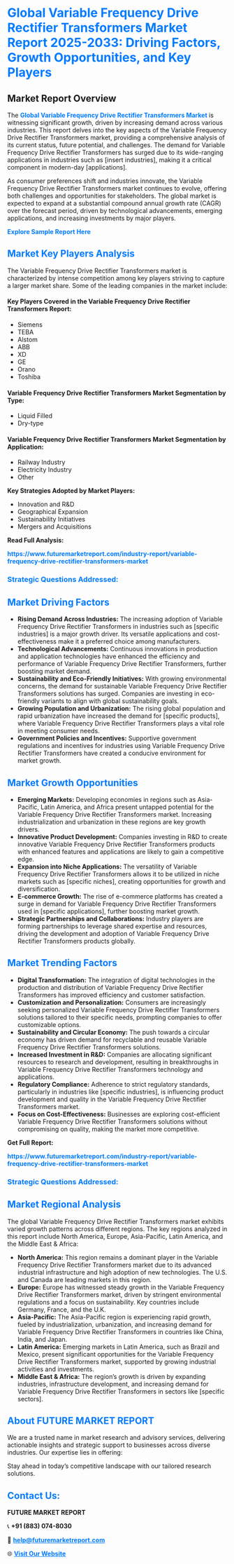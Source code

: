 <h1 style="color: #007BFF;">Global Variable Frequency Drive Rectifier Transformers Market Report 2025-2033: Driving Factors, Growth Opportunities, and Key Players</h1>

<section id="overview">
<h2>Market Report Overview</h2>
<p>The <a href="https://www.futuremarketreport.com/industry-report/variable-frequency-drive-rectifier-transformers-market" style="color: #007BFF; text-decoration: none;"><strong>Global Variable Frequency Drive Rectifier Transformers Market</strong></a> is witnessing significant growth, driven by increasing demand across various industries. This report delves into the key aspects of the Variable Frequency Drive Rectifier Transformers market, providing a comprehensive analysis of its current status, future potential, and challenges. The demand for Variable Frequency Drive Rectifier Transformers has surged due to its wide-ranging applications in industries such as [insert industries], making it a critical component in modern-day [applications].</p>
<p>As consumer preferences shift and industries innovate, the Variable Frequency Drive Rectifier Transformers market continues to evolve, offering both challenges and opportunities for stakeholders. The global market is expected to expand at a substantial compound annual growth rate (CAGR) over the forecast period, driven by technological advancements, emerging applications, and increasing investments by major players.</p>
</section>

<section id="overview">
<p><a href="https://www.futuremarketreport.com/request-sample/reportId=82026" style="color: #007BFF; text-decoration: none;"><strong>Explore Sample Report Here</strong></a></p>
</section>

<section id="key-players">
<h2 style="color: #007BFF;">Market Key Players Analysis</h2>
<p>The Variable Frequency Drive Rectifier Transformers market is characterized by intense competition among key players striving to capture a larger market share. Some of the leading companies in the market include:</p>
<h4>Key Players Covered in the Variable Frequency Drive Rectifier Transformers Report:</h4>
<ul><li>Siemens</li><li>TEBA</li><li>Alstom</li><li>ABB</li><li>XD</li><li>GE</li><li>Orano</li><li>Toshiba</li></ul>
<h4>Variable Frequency Drive Rectifier Transformers Market Segmentation by Type:</h4>
<ul><li>Liquid Filled</li><li>Dry-type</li></ul>

<h4>Variable Frequency Drive Rectifier Transformers Market Segmentation by Application:</h4>
<ul><li>Railway Industry</li><li>Electricity Industry</li><li>Other</li></ul>
<p><strong>Key Strategies Adopted by Market Players:</strong></p>
<ul>
<li>Innovation and R&D</li>
<li>Geographical Expansion</li>
<li>Sustainability Initiatives</li>
<li>Mergers and Acquisitions</li>
</ul>
</section>

<section>
<p><strong>Read Full Analysis: </strong></p><a href="https://www.futuremarketreport.com/industry-report/variable-frequency-drive-rectifier-transformers-market" style="color: #007BFF; text-decoration: none;"><strong>https://www.futuremarketreport.com/industry-report/variable-frequency-drive-rectifier-transformers-market</strong></a>
<h3 style="color: #007BFF;">Strategic Questions Addressed:</h3>
</section>

<section id="driving-factors">
<h2 style="color: #007BFF;">Market Driving Factors</h2>
<ul>
<li><strong>Rising Demand Across Industries:</strong> The increasing adoption of Variable Frequency Drive Rectifier Transformers in industries such as [specific industries] is a major growth driver. Its versatile applications and cost-effectiveness make it a preferred choice among manufacturers.</li>
<li><strong>Technological Advancements:</strong> Continuous innovations in production and application technologies have enhanced the efficiency and performance of Variable Frequency Drive Rectifier Transformers, further boosting market demand.</li>
<li><strong>Sustainability and Eco-Friendly Initiatives:</strong> With growing environmental concerns, the demand for sustainable Variable Frequency Drive Rectifier Transformers solutions has surged. Companies are investing in eco-friendly variants to align with global sustainability goals.</li>
<li><strong>Growing Population and Urbanization:</strong> The rising global population and rapid urbanization have increased the demand for [specific products], where Variable Frequency Drive Rectifier Transformers plays a vital role in meeting consumer needs.</li>
<li><strong>Government Policies and Incentives:</strong> Supportive government regulations and incentives for industries using Variable Frequency Drive Rectifier Transformers have created a conducive environment for market growth.</li>
</ul>
</section>

<section id="growth-opportunities">
<h2 style="color: #007BFF;">Market Growth Opportunities</h2>
<ul>
<li><strong>Emerging Markets:</strong> Developing economies in regions such as Asia-Pacific, Latin America, and Africa present untapped potential for the Variable Frequency Drive Rectifier Transformers market. Increasing industrialization and urbanization in these regions are key growth drivers.</li>
<li><strong>Innovative Product Development:</strong> Companies investing in R&D to create innovative Variable Frequency Drive Rectifier Transformers products with enhanced features and applications are likely to gain a competitive edge.</li>
<li><strong>Expansion into Niche Applications:</strong> The versatility of Variable Frequency Drive Rectifier Transformers allows it to be utilized in niche markets such as [specific niches], creating opportunities for growth and diversification.</li>
<li><strong>E-commerce Growth:</strong> The rise of e-commerce platforms has created a surge in demand for Variable Frequency Drive Rectifier Transformers used in [specific applications], further boosting market growth.</li>
<li><strong>Strategic Partnerships and Collaborations:</strong> Industry players are forming partnerships to leverage shared expertise and resources, driving the development and adoption of Variable Frequency Drive Rectifier Transformers products globally.</li>
</ul>
</section>

<section id="trending-factors">
<h2 style="color: #007BFF;">Market Trending Factors</h2>
<ul>
<li><strong>Digital Transformation:</strong> The integration of digital technologies in the production and distribution of Variable Frequency Drive Rectifier Transformers has improved efficiency and customer satisfaction.</li>
<li><strong>Customization and Personalization:</strong> Consumers are increasingly seeking personalized Variable Frequency Drive Rectifier Transformers solutions tailored to their specific needs, prompting companies to offer customizable options.</li>
<li><strong>Sustainability and Circular Economy:</strong> The push towards a circular economy has driven demand for recyclable and reusable Variable Frequency Drive Rectifier Transformers solutions.</li>
<li><strong>Increased Investment in R&D:</strong> Companies are allocating significant resources to research and development, resulting in breakthroughs in Variable Frequency Drive Rectifier Transformers technology and applications.</li>
<li><strong>Regulatory Compliance:</strong> Adherence to strict regulatory standards, particularly in industries like [specific industries], is influencing product development and quality in the Variable Frequency Drive Rectifier Transformers market.</li>
<li><strong>Focus on Cost-Effectiveness:</strong> Businesses are exploring cost-efficient Variable Frequency Drive Rectifier Transformers solutions without compromising on quality, making the market more competitive.</li>
</ul>
</section>

<section>
<p><strong>Get Full Report: </strong></p><a href="https://www.futuremarketreport.com/industry-report/variable-frequency-drive-rectifier-transformers-market" style="color: #007BFF; text-decoration: none;"><strong>https://www.futuremarketreport.com/industry-report/variable-frequency-drive-rectifier-transformers-market</strong></a>
<h3 style="color: #007BFF;">Strategic Questions Addressed:</h3>
</section>


<section id="regional-analysis">
<h2 style="color: #007BFF;">Market Regional Analysis</h2>
<p>The global Variable Frequency Drive Rectifier Transformers market exhibits varied growth patterns across different regions. The key regions analyzed in this report include North America, Europe, Asia-Pacific, Latin America, and the Middle East & Africa:</p>
<ul>
<li><strong>North America:</strong> This region remains a dominant player in the Variable Frequency Drive Rectifier Transformers market due to its advanced industrial infrastructure and high adoption of new technologies. The U.S. and Canada are leading markets in this region.</li>
<li><strong>Europe:</strong> Europe has witnessed steady growth in the Variable Frequency Drive Rectifier Transformers market, driven by stringent environmental regulations and a focus on sustainability. Key countries include Germany, France, and the U.K.</li>
<li><strong>Asia-Pacific:</strong> The Asia-Pacific region is experiencing rapid growth, fueled by industrialization, urbanization, and increasing demand for Variable Frequency Drive Rectifier Transformers in countries like China, India, and Japan.</li>
<li><strong>Latin America:</strong> Emerging markets in Latin America, such as Brazil and Mexico, present significant opportunities for the Variable Frequency Drive Rectifier Transformers market, supported by growing industrial activities and investments.</li>
<li><strong>Middle East & Africa:</strong> The region’s growth is driven by expanding industries, infrastructure development, and increasing demand for Variable Frequency Drive Rectifier Transformers in sectors like [specific sectors].</li>
</ul>
</section>

<footer>
<h2 style="color: #007BFF;">About FUTURE MARKET REPORT</h2>
<p>We are a trusted name in market research and advisory services, delivering actionable insights and strategic support to businesses across diverse industries. Our expertise lies in offering:</p>

<p>Stay ahead in today’s competitive landscape with our tailored research solutions.</p>

<h2 style="color: #007BFF;">Contact Us:</h2>
<p><strong>FUTURE MARKET REPORT</strong></p>
<p>📞 <strong>+91 (883) 074-8030</strong></p>
<p>📧 <strong><a href="mailto:help@futuremarketreport.com" style="color: #007BFF;">help@futuremarketreport.com</a></strong></p>
<p>🌐 <strong><a href="https://www.futuremarketreport.com/" style="color: #007BFF;">Visit Our Website</a></strong></p>
</footer>